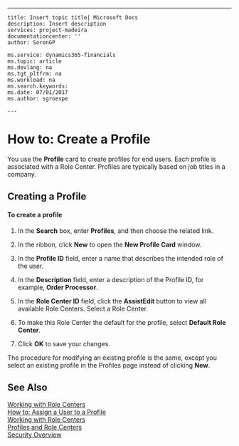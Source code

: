 ---
    title: Insert topic title| Microsoft Docs
    description: Insert description
    services: project-madeira
    documentationcenter: ''
    author: SorenGP

    ms.service: dynamics365-financials
    ms.topic: article
    ms.devlang: na
    ms.tgt_pltfrm: na
    ms.workload: na
    ms.search.keywords:
    ms.date: 07/01/2017
    ms.author: sgroespe

    ---
# How to: Create a Profile
You use the **Profile** card to create profiles for end users. Each profile is associated with a Role Center. Profiles are typically based on job titles in a company.  
  
## Creating a Profile  
  
#### To create a profile  
  
1.  In the **Search** box, enter **Profiles**, and then choose the related link.  
  
2.  In the ribbon, click **New** to open the **New Profile Card** window.  
  
3.  In the **Profile ID** field, enter a name that describes the intended role of the user.  
  
4.  In the **Description** field, enter a description of the Profile ID, for example, **Order Processor**.  
  
5.  In the **Role Center ID** field, click the **AssistEdit** button to view all available Role Centers. Select a Role Center.  
  
6.  To make this Role Center the default for the profile, select **Default Role Center**.  
  
7.  Click **OK** to save your changes.  
  
 The procedure for modifying an existing profile is the same, except you select an existing profile in the Profiles page instead of clicking **New**.  
  
## See Also  
 [Working with Role Centers](../working-with-role-centers.md)   
 [How to: Assign a User to a Profile](../how-to-assign-a-user-to-a-profile.md)   
 [Working with Role Centers](../working-with-role-centers.md)   
 [Profiles and Role Centers](../profiles-and-role-centers.md)   
 [Security Overview](../Security%20Overview.md)